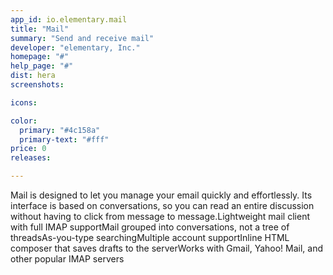 ```yaml
---
app_id: io.elementary.mail
title: "Mail"
summary: "Send and receive mail"
developer: "elementary, Inc."
homepage: "#"
help_page: "#"
dist: hera
screenshots:

icons:

color:
  primary: "#4c158a"
  primary-text: "#fff"
price: 0
releases:

---
```


Mail is designed to let you manage your email quickly and effortlessly. Its interface is based on conversations, so you can read an entire discussion without having to click from message to message.Lightweight mail client with full IMAP supportMail grouped into conversations, not a tree of threadsAs-you-type searchingMultiple account supportInline HTML composer that saves drafts to the serverWorks with Gmail, Yahoo! Mail, and other popular IMAP servers
